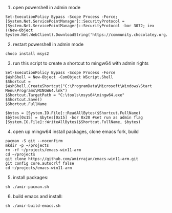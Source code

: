 1. open powershell in admin mode
```
Set-ExecutionPolicy Bypass -Scope Process -Force; [System.Net.ServicePointManager]::SecurityProtocol = [System.Net.ServicePointManager]::SecurityProtocol -bor 3072; iex ((New-Object System.Net.WebClient).DownloadString('https://community.chocolatey.org/install.ps1'))
```
2. restart powershell in admin mode
```
choco install msys2
```
3. run this script to create a shortcut to mingw64 with admin rights
```
Set-ExecutionPolicy Bypass -Scope Process -Force
$WshShell = New-Object -ComObject WScript.Shell
$Shortcut = $WshShell.CreateShortcut("C:\ProgramData\Microsoft\Windows\Start Menu\Programs\MINGW64.lnk")
$Shortcut.TargetPath = "C:\tools\msys64\mingw64.exe"
$Shortcut.Save()
$Shortcut.FullName

$bytes = [System.IO.File]::ReadAllBytes($Shortcut.FullName)
$bytes[0x15] = $bytes[0x15] -bor 0x20 #set run as admin flag
[System.IO.File]::WriteAllBytes($Shortcut.FullName, $bytes)
```
4. open up mingw64 install packages, clone emacs fork, build
```
pacman -S git --noconfirm
mkdir -p ~/projects
rm -rf ~/projects/emacs-win11-arm
cd ~/projects
git clone https://github.com/amirrajan/emacs-win11-arm.git
git config core.autocrlf false
cd ~/projects/emacs-win11-arm
```
5. install packages:
```
sh ./amir-pacman.sh
```
6. build emacs and install:
```
sh ./amir-build-emacs.sh
```
